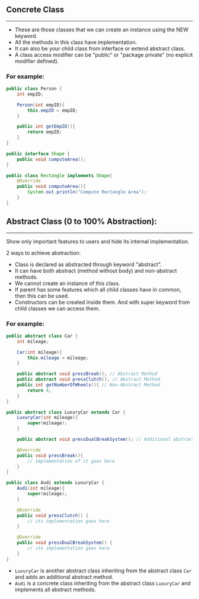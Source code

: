 ## Concrete Class
-------------------
- These are those classes that we can create an instance using the NEW keyword.
- All the methods in this class have implementation.
- It can also be your child class from interface or extend abstract class.
- A class access modifier can be "public" or "package private" (no explicit modifier defined).

### For example:

```java
public class Person {
    int empID;

    Person(int empID){
        this.empID = empID;
    }

    public int getEmpID(){
        return empID;
    }
}

public interface Shape {
    public void computeArea();
}

public class Rectangle implements Shape{
    @Override
    public void computeArea(){
        System.out.println("Compute Rectangle Area");
    }
}
```

## Abstract Class (0 to 100% Abstraction):
------------------------------------------
Show only important features to users and hide its internal implementation.

2 ways to achieve abstraction:

- Class is declared as abstracted through keyword "abstract".
- It can have both abstract (method without body) and non-abstract methods.
- We cannot create an instance of this class.
- If parent has some features which all child classes have in common, then this can be used.
- Constructors can be created inside them. And with super keyword from child classes we can access them.

### For example:

```java
public abstract class Car {
    int mileage;

    Car(int mileage){
        this.mileage = mileage;
    }

    public abstract void pressBreak(); // Abstract Method
    public abstract void pressClutch(); // Abstract Method
    public int getNumberOfWheels(){ // Non-Abstract Method
        return 4;
    }
}
```



```java
public abstract class LuxuryCar extends Car {
    LuxuryCar(int mileage){
        super(mileage);
    }

    public abstract void pressDualBreakSystem(); // Additional abstract method

    @Override
    public void pressBreak(){
        // implementation of it goes here
    }
}

public class Audi extends LuxuryCar {
    Audi(int mileage){
        super(mileage);
    }

    @Override
    public void pressClutch() {
        // its implementation goes here
    }

    @Override
    public void pressDualBreakSystem() {
        // its implementation goes here
    }
}
```

- `LuxuryCar` is another abstract class inheriting from the abstract class `Car` and adds an additional abstract method.
- `Audi` is a concrete class inheriting from the abstract class `LuxuryCar` and implements all abstract methods.
